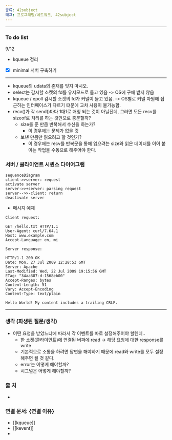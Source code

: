 ```yaml
---
종류: 42subject
태그: 프로그래밍/네트워크, 42subject
---
```

----
### To do list
9/12
- kqueue 정리
- [x] minimal 서버 구축하기

----
- kqueue의 udata의 존재를 잊지 마시오.
- select는 감시할 소켓의 fd를 유저모드로 들고 있음 -> OS에 구애 받지 않음
- kqueue / epoll 감시할 소켓의 fd가 커널이 들고 있음. -> OS별로 커널 자원에 접근하는 인터페이스가 다르기 떄문에 교차 사용이 불가능함.
- recv()가 각 send()마다 1대1로 매칭 되는 것이 아닐진데, 그러면 모든 recv를 sizeof로 처리를 하는 것만으로 충분할까?
	- size를 준 만큼 반복해서 수신을 하는가?
		- 이 경우에는 문제가 없을 것
	- 보낸 만큼만 읽으려고 할 것인가?
		- 이 경우에는 recv를 반복문을 통해 읽으려는 size와 읽은 데이터를 이어 붙이는 작업을 수동으로 해주어야 한다.
### 서버 / 클라이언트 시퀀스  다이어그램
```mermaid
sequenceDiagram
client->>server: request
activate server
server->>+server: parsing request
server-->>-client: return
deactivate server
```
- 메시지 예제
```
Client request:

GET /hello.txt HTTP/1.1
User-Agent: curl/7.64.1
Host: www.example.com
Accept-Language: en, mi

Server response:

HTTP/1.1 200 OK
Date: Mon, 27 Jul 2009 12:28:53 GMT
Server: Apache
Last-Modified: Wed, 22 Jul 2009 19:15:56 GMT
ETag: "34aa387-d-1568eb00"
Accept-Ranges: bytes
Content-Length: 51
Vary: Accept-Encoding
Content-Type: text/plain

Hello World! My content includes a trailing CRLF.
```
---

### 생각 (파생된 질문/생각)
- 어떤 요청을 받았느냐에 따라서 각 이벤트를 따로 설정해주어야 할텐데..
	- 한 소켓(클라이언트)에 연결된 버퍼에 read -> 해당 요청에 대한 response를 write
	- 기본적으로 소통을 하려면 답변을 해야하기 때문에 read와 write를 모두 설정해주면 될 것 같다.
	- error는 어떻게 해야할까?
	- 시그널은 어떻게 해야할까?
### 출 처
- 
### 연결 문서: {연결 이유}
- [[kqueue]]
- [[kevent]]
- 